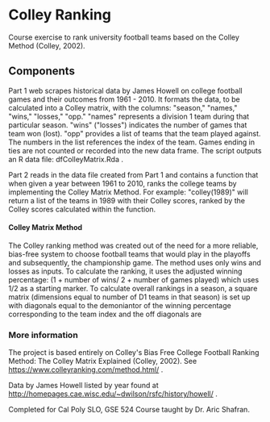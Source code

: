 # Colley Ranking
Course exercise to rank university football teams based on the Colley Method (Colley, 2002).

## Components
Part 1 web scrapes historical data by James Howell on college football games and their outcomes from 1961 - 2010. It formats the data, to be calculated into a Colley matrix, with the columns: "season," "names," "wins," "losses," "opp." "names" represents a division 1 team during that particular season. "wins" ("losses") indicates the number of games that team won (lost). "opp" provides a list of teams that the team played against. The numbers in the list references the index of the team. Games ending in ties are not counted or recorded into the new data frame. The script outputs an R data file: dfColleyMatrix.Rda .

Part 2 reads in the data file created from Part 1 and contains a function that when given a year between 1961 to 2010, ranks the college teams by implementing the Colley Matrix Method. For example: "colley(1989)" will return a list of the teams in 1989 with their Colley scores, ranked by the Colley scores calculated within the function.

#### Colley Matrix Method
The Colley ranking method was created out of the need for a more reliable, bias-free system to choose football teams that would play in the playoffs and subsequently, the championship game. The method uses only wins and losses as inputs. To calculate the ranking, it uses the adjusted winning percentage: (1 + number of wins/ 2 + number of games played) which uses 1/2 as a starting marker. To calculate overall rankings in a season, a square matrix (dimensions equal to number of D1 teams in that season) is set up with diagonals equal to the demoniantor of the winning percentage corresponding to the team index and the off diagonals are 

### More information
The project is based entirely on Colley's Bias Free College Football Ranking Method: The Colley Matrix Explained (Colley, 2002).
See https://www.colleyranking.com/method.html/ . 

Data by James Howell listed by year found at http://homepages.cae.wisc.edu/~dwilson/rsfc/history/howell/ .

Completed for Cal Poly SLO, GSE 524 Course taught by Dr. Aric Shafran.

